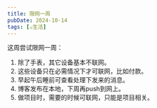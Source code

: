 ```yaml
---
title: 限网一周
pubDate: 2024-10-14
tags: [☕生活]
---
```


这周尝试限网一周：

1. 除了手表，其它设备基本不联网。
2. 这些设备只在必需情况下才可联网，比如付款。
3. 早起午后睡前可查看处理下发来的消息。
4. 博客发布在本地，下周再push到网上。
5. 做项目时，需要的时候可联网，只能是项目相关。
